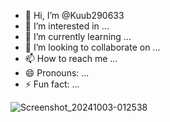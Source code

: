 - 👋 Hi, I’m @Kuub290633
- 👀 I’m interested in ...
- 🌱 I’m currently learning ...
- 💞️ I’m looking to collaborate on ...
- 📫 How to reach me ...
- 😄 Pronouns: ...
- ⚡ Fun fact: ...

<!---
Kuub290633/Kuub290633 is a ✨ special ✨ repository because its `README.md` (this file) appears on your GitHub profile.
You can click the Preview link to take a look at your changes.
--->
![Screenshot_20241003-012538](https://github.com/user-attachments/assets/ac90627b-c845-4027-a533-e5c2ed388983)
